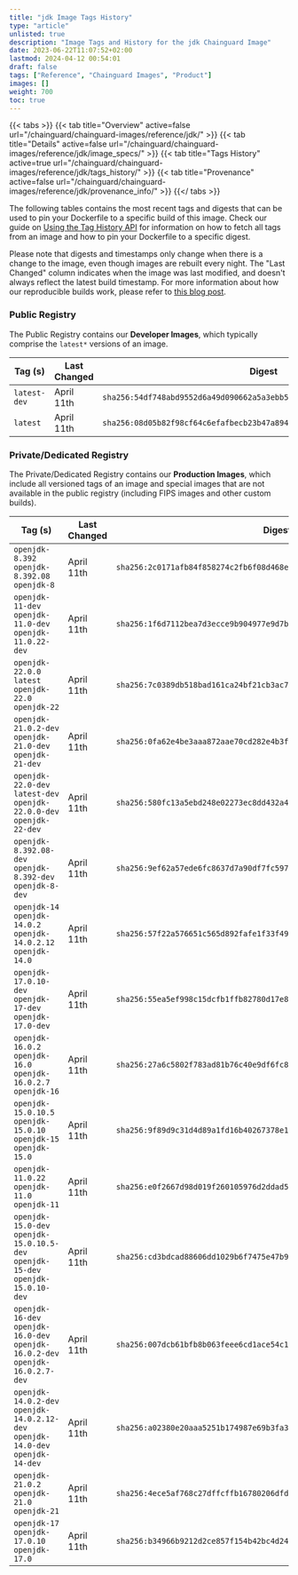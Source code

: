 ```yaml
---
title: "jdk Image Tags History"
type: "article"
unlisted: true
description: "Image Tags and History for the jdk Chainguard Image"
date: 2023-06-22T11:07:52+02:00
lastmod: 2024-04-12 00:54:01
draft: false
tags: ["Reference", "Chainguard Images", "Product"]
images: []
weight: 700
toc: true
---
```


{{< tabs >}}
{{< tab title="Overview" active=false url="/chainguard/chainguard-images/reference/jdk/" >}}
{{< tab title="Details" active=false url="/chainguard/chainguard-images/reference/jdk/image_specs/" >}}
{{< tab title="Tags History" active=true url="/chainguard/chainguard-images/reference/jdk/tags_history/" >}}
{{< tab title="Provenance" active=false url="/chainguard/chainguard-images/reference/jdk/provenance_info/" >}}
{{</ tabs >}}

The following tables contains the most recent tags and digests that can be used to pin your Dockerfile to a specific build of this image. Check our guide on [Using the Tag History API](/chainguard/chainguard-images/using-the-tag-history-api/) for information on how to fetch all tags from an image and how to pin your Dockerfile to a specific digest.

Please note that digests and timestamps only change when there is a change to the image, even though images are rebuilt every night. The "Last Changed" column indicates when the image was last modified, and doesn't always reflect the latest build timestamp. For more information about how our reproducible builds work, please refer to [this blog post](https://www.chainguard.dev/unchained/reproducing-chainguards-reproducible-image-builds).

### Public Registry
The Public Registry contains our **Developer Images**, which typically comprise the `latest*` versions of an image.

| Tag (s)       | Last Changed | Digest                                                                    |
|---------------|--------------|---------------------------------------------------------------------------|
|  `latest-dev` | April 11th   | `sha256:54df748abd9552d6a49d090662a5a3ebb5afc3bf522772d948c4db98ec0d4e6d` |
|  `latest`     | April 11th   | `sha256:08d05b82f98cf64c6efafbecb23b47a894e791a60c26dd3cc225157ba138e419` |


### Private/Dedicated Registry
The Private/Dedicated Registry contains our **Production Images**, which include all versioned tags of an image and special images that are not available in the public registry (including FIPS images and other custom builds).

| Tag (s)                                                                            | Last Changed | Digest                                                                    |
|------------------------------------------------------------------------------------|--------------|---------------------------------------------------------------------------|
|  `openjdk-8.392` `openjdk-8.392.08` `openjdk-8`                                    | April 11th   | `sha256:2c0171afb84f858274c2fb6f08d468e0395b2b09d8acf04099bb04c6f6490cd5` |
|  `openjdk-11-dev` `openjdk-11.0-dev` `openjdk-11.0.22-dev`                         | April 11th   | `sha256:1f6d7112bea7d3ecce9b904977e9d7b9c771a1456313b49baf7d180de6d6c7b9` |
|  `openjdk-22.0.0` `latest` `openjdk-22.0` `openjdk-22`                             | April 11th   | `sha256:7c0389db518bad161ca24bf21cb3ac79f7e724168847035994cc3a49c518a31a` |
|  `openjdk-21.0.2-dev` `openjdk-21.0-dev` `openjdk-21-dev`                          | April 11th   | `sha256:0fa62e4be3aaa872aae70cd282e4b3f3bbfba68b9c746c472c68fccdcb403a03` |
|  `openjdk-22.0-dev` `latest-dev` `openjdk-22.0.0-dev` `openjdk-22-dev`             | April 11th   | `sha256:580fc13a5ebd248e02273ec8dd432a490813ce8eb45005e0fde8dd05f6ae38d6` |
|  `openjdk-8.392.08-dev` `openjdk-8.392-dev` `openjdk-8-dev`                        | April 11th   | `sha256:9ef62a57ede6fc8637d7a90df7fc597f2337fb273ac399f4e908425aa17bd6f6` |
|  `openjdk-14` `openjdk-14.0.2` `openjdk-14.0.2.12` `openjdk-14.0`                  | April 11th   | `sha256:57f22a576651c565d892fafe1f33f49fee25ed612f977b59d5695363a2954f32` |
|  `openjdk-17.0.10-dev` `openjdk-17-dev` `openjdk-17.0-dev`                         | April 11th   | `sha256:55ea5ef998c15dcfb1ffb82780d17e89f68f8f0c65b1a96ff71ce71220589926` |
|  `openjdk-16.0.2` `openjdk-16.0` `openjdk-16.0.2.7` `openjdk-16`                   | April 11th   | `sha256:27a6c5802f783ad81b76c40e9df6fc82afa1640878555eae1628f8db3e3b1913` |
|  `openjdk-15.0.10.5` `openjdk-15.0.10` `openjdk-15` `openjdk-15.0`                 | April 11th   | `sha256:9f89d9c31d4d89a1fd16b40267378e1cdca79442666aeb99afffb4da06de5af1` |
|  `openjdk-11.0.22` `openjdk-11.0` `openjdk-11`                                     | April 11th   | `sha256:e0f2667d98d019f260105976d2ddad5eeebda2cdd66299bd43212707062354d8` |
|  `openjdk-15.0-dev` `openjdk-15.0.10.5-dev` `openjdk-15-dev` `openjdk-15.0.10-dev` | April 11th   | `sha256:cd3bdcad88606dd1029b6f7475e47b90a038bcf6bd25bff72f8c85349c76ad49` |
|  `openjdk-16-dev` `openjdk-16.0-dev` `openjdk-16.0.2-dev` `openjdk-16.0.2.7-dev`   | April 11th   | `sha256:007dcb61bfb8b063feee6cd1ace54c1549147a135e440801a18de6af8328b8e3` |
|  `openjdk-14.0.2-dev` `openjdk-14.0.2.12-dev` `openjdk-14.0-dev` `openjdk-14-dev`  | April 11th   | `sha256:a02380e20aaa5251b174987e69b3fa3036f8e78b89e06bbed1f5f8f8b0a9cc75` |
|  `openjdk-21.0.2` `openjdk-21.0` `openjdk-21`                                      | April 11th   | `sha256:4ece5af768c27dffcffb16780206dfdcd4b45c7edc682250d1b498cb2267d30c` |
|  `openjdk-17` `openjdk-17.0.10` `openjdk-17.0`                                     | April 11th   | `sha256:b34966b9212d2ce857f154b42bc4d242e0f46a68fb175a4b24d0dbdaafc6bf8b` |

